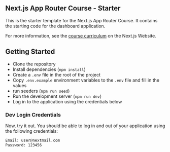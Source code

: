 ## Next.js App Router Course - Starter

This is the starter template for the Next.js App Router Course. It contains the starting code for the dashboard application.

For more information, see the [course curriculum](https://nextjs.org/learn) on the Next.js Website.
## Getting Started
- Clone the repository
- Install dependencies (`npm install`)
- Create a `.env` file in the root of the project
- Copy `.env.example` environment variables to the `.env` file and fill in the values
- run seeders (`npm run seed`)
- Run the development server (`npm run dev`)
- Log in to the application using the credentials below

### Dev Login Credentials

Now, try it out. You should be able to log in and out of your application using the following credentials:
```bash
Email: user@nextmail.com
Password: 123456
```

